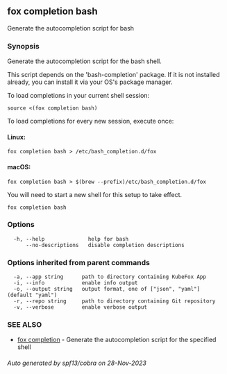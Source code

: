 ## fox completion bash

Generate the autocompletion script for bash

### Synopsis

Generate the autocompletion script for the bash shell.

This script depends on the 'bash-completion' package.
If it is not installed already, you can install it via your OS's package manager.

To load completions in your current shell session:

	source <(fox completion bash)

To load completions for every new session, execute once:

#### Linux:

	fox completion bash > /etc/bash_completion.d/fox

#### macOS:

	fox completion bash > $(brew --prefix)/etc/bash_completion.d/fox

You will need to start a new shell for this setup to take effect.


```
fox completion bash
```

### Options

```
  -h, --help              help for bash
      --no-descriptions   disable completion descriptions
```

### Options inherited from parent commands

```
  -a, --app string      path to directory containing KubeFox App
  -i, --info            enable info output
  -o, --output string   output format, one of ["json", "yaml"] (default "yaml")
  -r, --repo string     path to directory containing Git repository
  -v, --verbose         enable verbose output
```

### SEE ALSO

* [fox completion](fox_completion.md)	 - Generate the autocompletion script for the specified shell

###### Auto generated by spf13/cobra on 28-Nov-2023
